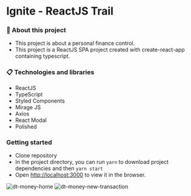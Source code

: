 # Ignite - ReactJS Trail

### 🚀 About this project
 - This project is about a personal finance control. 
 - This project is a ReactJS SPA project created with create-react-app containing typescript.

### 📋 Technologies and libraries
 - ReactJS
 - TypeScript
 - Styled Components
 - Mirage JS
 - Axios
 - React Modal
 - Polished

### Getting started
 - Clone repository
 - In the project directory, you can run `yarn` to download project dependencies and then `yarn start`
 - Open [http://localhost:3000](http://localhost:3000) to view it in the browser.

![dt-money-home](https://user-images.githubusercontent.com/26603179/151885337-0894a7d2-167c-4ce7-a672-85d81c771fab.jpg)
![dt-money-new-transaction](https://user-images.githubusercontent.com/26603179/151885346-229fc03d-ff4e-40e2-a3d9-519053fe8cac.jpg)
